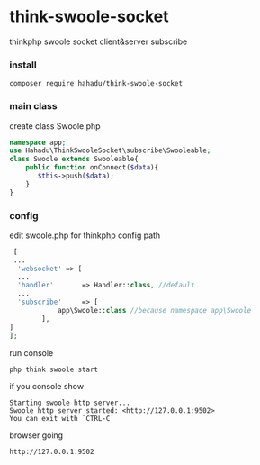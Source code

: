 # think-swoole-socket
thinkphp swoole socket client&amp;server subscribe

### install
```text
composer require hahadu/think-swoole-socket
```

### main class
create class
Swoole.php
```php
namespace app;
use Hahadu\ThinkSwooleSocket\subscribe\Swooleable;
class Swoole extends Swooleable{
    public function onConnect($data){
       $this->push($data);
    }
}
```

### config
edit swoole.php for thinkphp config path  
```php
 [
 ...
  'websocket' => [
  ...
  'handler'       => Handler::class, //default
  ...
  'subscribe'     => [
            app\Swoole::class //because namespace app\Swoole
        ],
]
];
```

run console 
```textmate
php think swoole start
```

if you console show
````text
Starting swoole http server...
Swoole http server started: <http://127.0.0.1:9502> 
You can exit with `CTRL-C`

````

browser going
```text
http://127.0.0.1:9502
```